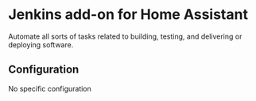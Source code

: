 # Jenkins add-on for Home Assistant

Automate all sorts of tasks related to building, testing, and delivering or deploying software.

## Configuration

No specific configuration